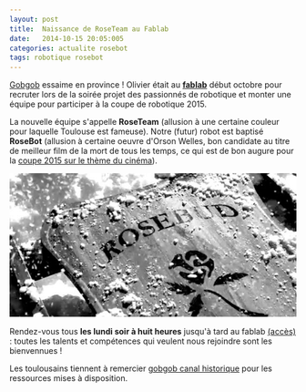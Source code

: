 ```yaml
---
layout: post
title:  Naissance de RoseTeam au Fablab
date:   2014-10-15 20:05:005
categories: actualite rosebot
tags: robotique rosebot
---
```


[Gobgob](http://gobgob-technology.fr) essaime en province !
Olivier était au [__fablab__](http://www.artilect.fr/) début octobre pour recruter lors de la soirée projet des passionnés de robotique et monter une équipe pour participer à la coupe de robotique 2015.

La nouvelle équipe s'appelle __RoseTeam__ (allusion à une certaine couleur pour laquelle Toulouse est fameuse).
Notre (futur) robot est baptisé __RoseBot__ (allusion à certaine oeuvre d'Orson Welles, bon candidate au titre de meilleur film de la mort de tous les temps, ce qui est de bon augure pour la [coupe 2015 sur le thème du cinéma](/_posts/2014-09-15-coupe-2015)).

![rosebud](/img/rosebud.jpg)

Rendez-vous tous __les lundi soir à huit heures__ jusqu'à tard au fablab [(accès)](http://www.artilect.fr/contact/) : toutes les talents et compétences qui veulent nous rejoindre sont les bienvennues !

Les toulousains tiennent à remercier [gobgob canal historique](http://gobgob-technology.fr) pour les ressources mises à disposition. 

